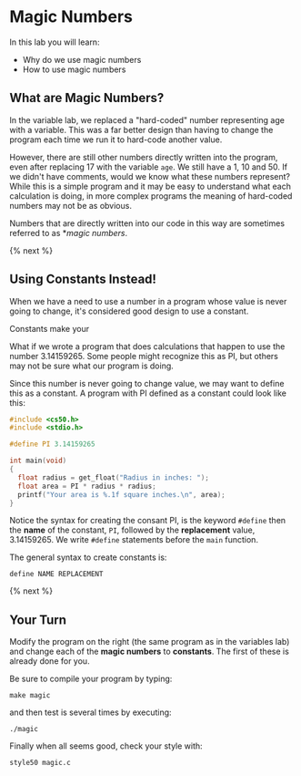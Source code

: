 # Magic Numbers

In this lab you will learn:

- Why do we use magic numbers
- How to use magic numbers

## What are Magic Numbers?

In the variable lab, we replaced a "hard-coded" number representing age with a variable. This was a far better design than having to change the program each time we run it to hard-code another value.

However, there are still other numbers directly written into the program, even after replacing 17 with the variable `age`. We still have a 1, 10 and 50. If we didn't have comments, would we know what these numbers represent? While this is a simple program and it may be easy to understand what each calculation is doing, in more complex programs the meaning of hard-coded numbers may not be as obvious.

Numbers that are directly written into our code in this way are sometimes referred to as **magic numbers*.

{% next %}

## Using Constants Instead!

When we have a need to use a number in a program whose value is never going to change, it's considered good design to use a constant. 

Constants make your 

What if we wrote a program that does calculations that happen to use the number 3.14159265. Some people might recognize this as PI, but others may not be sure what our program is doing.

Since this number is never going to change value, we may want to define this as a constant. A program with PI defined as a constant could look like this:

```c
#include <cs50.h>
#include <stdio.h>

#define PI 3.14159265

int main(void)
{
  float radius = get_float("Radius in inches: ");
  float area = PI * radius * radius;
  printf("Your area is %.1f square inches.\n", area);
}
```

Notice the syntax for creating the consant PI, is the keyword `#define` then the **name** of the constant, `PI`, followed by the **replacement** value, 3.14159265. We write `#define` statements before the `main` function.

The general syntax to create constants is:

```
define NAME REPLACEMENT
```

{% next %}

## Your Turn

Modify the program on the right (the same program as in the variables lab) and change each of the **magic numbers** to **constants**. The first of these is already done for you.

Be sure to compile your program by typing:

```
make magic
```

and then test is several times by executing:

```
./magic
```

Finally when all seems good, check your style with:

```
style50 magic.c
```
